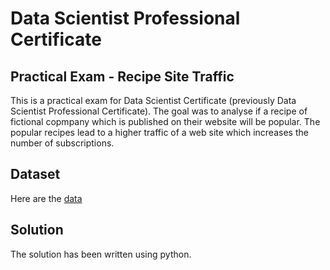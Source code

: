 # Data Scientist Professional Certificate

## Practical Exam - Recipe Site Traffic

This is a practical exam for Data Scientist Certificate (previously Data Scientist Professional Certificate). 
The goal was to analyse if a recipe of fictional copmpany which is published on their website will be popular.
The popular recipes lead to a higher traffic of a web site which increases the number of subscriptions.

## Dataset
Here are the [data](https://github.com/vmagalDS/Datacamp/blob/main/recipe_site_traffic_2212.csv)
## Solution
The solution has been written using python.
 
